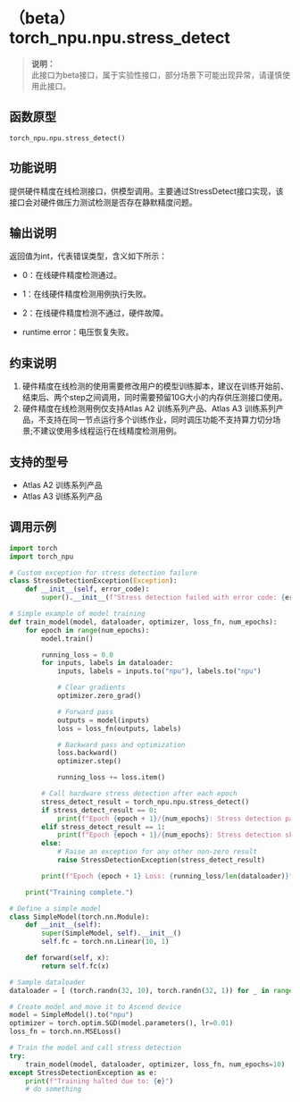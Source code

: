 # （beta）torch\_npu.npu.stress\_detect

>**说明：**<br>
>此接口为beta接口，属于实验性接口，部分场景下可能出现异常，请谨慎使用此接口。

## 函数原型

```
torch_npu.npu.stress_detect()
```

## 功能说明

提供硬件精度在线检测接口，供模型调用。主要通过StressDetect接口实现，该接口会对硬件做压力测试检测是否存在静默精度问题。

## 输出说明

返回值为int，代表错误类型，含义如下所示：

- 0：在线硬件精度检测通过。

- 1：在线硬件精度检测用例执行失败。

- 2：在线硬件精度检测不通过，硬件故障。

- runtime error：电压恢复失败。

## 约束说明

1.  硬件精度在线检测的使用需要修改用户的模型训练脚本，建议在训练开始前、结束后、两个step之间调用，同时需要预留10G大小的内存供压测接口使用。
2.  硬件精度在线检测用例仅支持<term>Atlas A2 训练系列产品</term>、<term>Atlas A3 训练系列产品</term>，不支持在同一节点运行多个训练作业，同时调压功能不支持算力切分场景;不建议使用多线程运行在线精度检测用例。

## 支持的型号

-   <term>Atlas A2 训练系列产品</term>
-   <term>Atlas A3 训练系列产品</term>

## 调用示例

```python
import torch
import torch_npu

# Custom exception for stress detection failure
class StressDetectionException(Exception):
    def __init__(self, error_code):
        super().__init__(f"Stress detection failed with error code: {error_code}")

# Simple example of model training
def train_model(model, dataloader, optimizer, loss_fn, num_epochs):
    for epoch in range(num_epochs):
        model.train()

        running_loss = 0.0
        for inputs, labels in dataloader:
            inputs, labels = inputs.to("npu"), labels.to("npu")

            # Clear gradients
            optimizer.zero_grad()

            # Forward pass
            outputs = model(inputs)
            loss = loss_fn(outputs, labels)

            # Backward pass and optimization
            loss.backward()
            optimizer.step()

            running_loss += loss.item()

        # Call hardware stress detection after each epoch
        stress_detect_result = torch_npu.npu.stress_detect()
        if stress_detect_result == 0:
            print(f"Epoch {epoch + 1}/{num_epochs}: Stress detection passed.")
        elif stress_detect_result == 1:
            print(f"Epoch {epoch + 1}/{num_epochs}: Stress detection skipped (called too frequently).")
        else:
            # Raise an exception for any other non-zero result
            raise StressDetectionException(stress_detect_result)

        print(f"Epoch {epoch + 1} Loss: {running_loss/len(dataloader)}")

    print("Training complete.")

# Define a simple model
class SimpleModel(torch.nn.Module):
    def __init__(self):
        super(SimpleModel, self).__init__()
        self.fc = torch.nn.Linear(10, 1)

    def forward(self, x):
        return self.fc(x)

# Sample dataloader
dataloader = [ (torch.randn(32, 10), torch.randn(32, 1)) for _ in range(100) ]

# Create model and move it to Ascend device
model = SimpleModel().to("npu")
optimizer = torch.optim.SGD(model.parameters(), lr=0.01)
loss_fn = torch.nn.MSELoss()

# Train the model and call stress detection
try:
    train_model(model, dataloader, optimizer, loss_fn, num_epochs=10)
except StressDetectionException as e:
    print(f"Training halted due to: {e}")
    # do something
```

